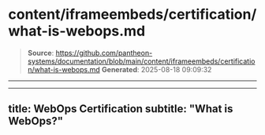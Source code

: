 # content/iframeembeds/certification/what-is-webops.md

> **Source**: https://github.com/pantheon-systems/documentation/blob/main/content/iframeembeds/certification/what-is-webops.md
> **Generated**: 2025-08-18 09:09:32

---

---
title: WebOps Certification
subtitle: "What is WebOps?"
---

<Partial file="certification-guide/what-is-webops.md" />
